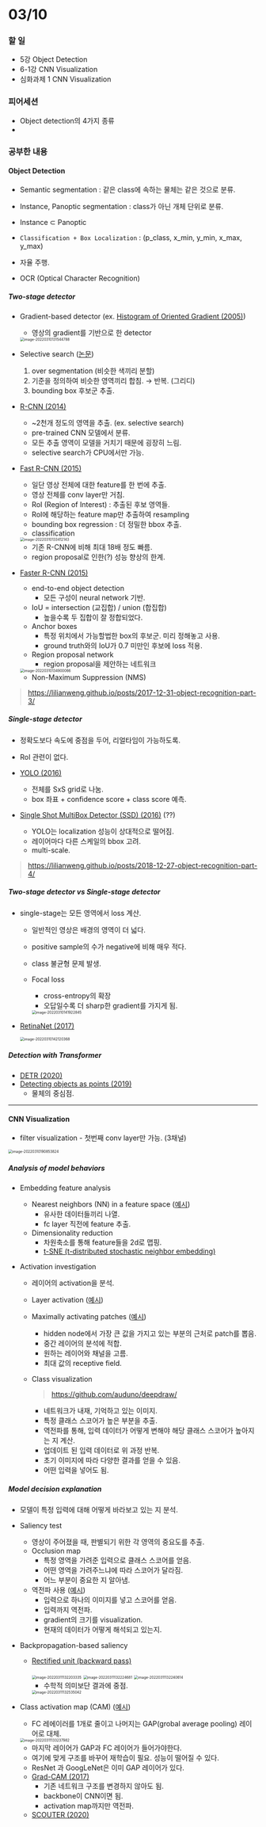 # 03/10

### 할 일

* 5강 Object Detection
* 6-1강 CNN Visualization
* 심화과제 1 CNN Visualization



### 피어세션

* Object detection의 4가지 종류
* 



### 공부한 내용

#### Object Detection

* Semantic segmentation : 같은 class에 속하는 물체는 같은 것으로 분류.
* Instance, Panoptic segmentation : class가 아닌 개체 단위로 분류.
* Instance ⊂ Panoptic



* `Classification + Box Localization` : (p_class, x_min, y_min, x_max, y_max)
* 자율 주행.
* OCR (Optical Character Recognition)



##### Two-stage detector

* Gradient-based detector (ex. [Histogram of Oriented Gradient (2005)](https://ieeexplore.ieee.org/document/1467360))

  * 영상의 gradient를 기반으로 한 detector

  <img src="0310.assets/image-20220310131544788.png" alt="image-20220310131544788" style="zoom:50%;" />

  

* Selective search ([논문](http://www.huppelen.nl/publications/selectiveSearchDraft.pdf))

  1. over segmentation (비슷한 색끼리 분할)
  2. 기준을 정의하여 비슷한 영역끼리 합침. → 반복. (그리디)
  3. bounding box 후보군 추출.



* [R-CNN (2014)](https://arxiv.org/abs/1311.2524)
  * ~2천개 정도의 영역을 추출. (ex. selective search)
  * pre-trained CNN 모델에서 분류.
  * 모든 추출 영역이 모델을 거치기 때문에 굉장히 느림.
  * selective search가 CPU에서만 가능.



* [Fast R-CNN (2015)](https://arxiv.org/abs/1504.08083)

  * 일단 영상 전체에 대한 feature를 한 번에 추출.
  * 영상 전체를 conv layer만 거침.
  * RoI (Region of Interest) : 추출된 후보 영역들.
  * RoI에 해당하는 feature map만 추출하여 resampling
  * bounding box regression : 더 정밀한 bbox 추출.
  * classification

  <img src="0310.assets/image-20220310133412143.png" alt="image-20220310133412143" style="zoom:50%;" />

  * 기존 R-CNN에 비해 최대 18배 정도 빠름.
  * region proposal로 인한(?) 성능 향상의 한계.



* [Faster R-CNN (2015)](https://arxiv.org/abs/1506.01497)

  * end-to-end object detection
    * 모든 구성이 neural network 기반.
  * IoU = intersection (교집합) / union (합집합)
    * 높을수록 두 집합이 잘 정합되었다.
  * Anchor boxes 
    * 특정 위치에서 가능할법한 box의 후보군. 미리 정해놓고 사용.
    * ground truth와의 IoU가 0.7 미만인 후보에 loss 적용. 
  * Region proposal network
    * region proposal을 제안하는 네트워크

  <img src="0310.assets/image-20220310134900066.png" alt="image-20220310134900066" style="zoom:50%;" />

  * Non-Maximum Suppression (NMS)



> https://lilianweng.github.io/posts/2017-12-31-object-recognition-part-3/



##### Single-stage detector

* 정확도보다 속도에 중점을 두어, 리얼타임이 가능하도록.
* RoI 관련이 없다.



* [YOLO (2016)](https://arxiv.org/abs/1506.02640)
  * 전체를 SxS grid로 나눔.
  * box 좌표 + confidence score + class score 예측.



* [Single Shot MultiBox Detector (SSD) (2016)](https://arxiv.org/abs/1512.02325) (??)
  * YOLO는 localization 성능이 상대적으로 떨어짐.
  * 레이어마다 다른 스케일의 bbox 고려.
  * multi-scale.



> https://lilianweng.github.io/posts/2018-12-27-object-recognition-part-4/



##### Two-stage detector vs Single-stage detector

* single-stage는 모든 영역에서 loss 계산.

  * 일반적인 영상은 배경의 영역이 더 넓다.

  * positive sample의 수가 negative에 비해 매우 적다.

  * class 불균형 문제 발생.

  * Focal loss 

    * cross-entropy의 확장
    * 오답일수록 더 sharp한 gradient를 가지게 됨.

    <img src="0310.assets/image-20220310141922845.png" alt="image-20220310141922845" style="zoom:50%;" />

* [RetinaNet (2017)](https://arxiv.org/abs/1708.02002)

  <img src="0310.assets/image-20220310142120368.png" alt="image-20220310142120368" style="zoom:50%;" />



##### Detection with Transformer

* [DETR (2020)](https://arxiv.org/abs/2005.12872)
* [Detecting objects as points (2019)](https://arxiv.org/abs/1904.07850)
  * 물체의 중심점.



---



#### CNN Visualization

* filter visualization - 첫번째 conv layer만 가능. (3채널)

<img src="0310.assets/image-20220310190853824.png" alt="image-20220310190853824" style="zoom:50%;" />



##### Analysis of model behaviors

* Embedding feature analysis

  * Nearest neighbors (NN) in a feature space ([예시](https://proceedings.neurips.cc/paper/2012/file/c399862d3b9d6b76c8436e924a68c45b-Paper.pdf))
    * 유사한 데이터들끼리 나열.
    * fc layer 직전에 feature 추출. 
  * Dimensionality reduction
    * 차원축소를 통해 feature들을 2d로 맵핑.
    * [t-SNE (t-distributed stochastic neighbor embedding)](https://www.jmlr.org/papers/volume9/vandermaaten08a/vandermaaten08a.pdf)

* Activation investigation

  * 레이어의 activation을 분석.

  * Layer activation ([예시](https://arxiv.org/abs/1704.05796))

  * Maximally activating patches ([예시](https://arxiv.org/abs/1412.6806))

    * hidden node에서 가장 큰 값을 가지고 있는 부분의 근처로 patch를 뽑음.
    * 중간 레이어의 분석에 적합.
    * 원하는 레이어와 채널을 고름.
    * 최대 값의 receptive field.

  * Class visualization 

    > https://github.com/auduno/deepdraw/

    * 네트워크가 내재, 기억하고 있는 이미지.
    * 특정 클래스 스코어가 높은 부분을 추출.
    * 역전파를 통해, 입력 데이터가 어떻게 변해야 해당 클래스 스코어가 높아지는 지 계산.
    * 업데이트 된 입력 데이터로 위 과정 반복.
    * 초기 이미지에 따라 다양한 결과를 얻을 수 있음.
    * 어떤 입력을 넣어도 됨.



##### Model decision explanation

* 모델이 특정 입력에 대해 어떻게 바라보고 있는 지 분석.

* Saliency test

  * 영상이 주어졌을 때, 판별되기 위한 각 영역의 중요도를 추출.
  * Occlusion map
    * 특정 영역을 가려준 입력으로 클래스 스코어를 얻음.
    * 어떤 영역을 가려주느냐에 따라 스코어가 달라짐.
    * 어느 부분이 중요한 지 알아냄.
  * 역전파 사용 ([예시](https://arxiv.org/abs/1312.6034))
    * 입력으로 하나의 이미지를 넣고 스코어를 얻음.
    * 입력까지 역전파. 
    * gradient의 크기를 visualization.
    * 현재의 데이터가 어떻게 해석되고 있는지.

* Backpropagation-based saliency

  * [Rectified unit (backward pass)](https://arxiv.org/abs/1902.04893)

    <img src="0310.assets/image-20220311132203335.png" alt="image-20220311132203335" style="zoom:50%;" />

    <img src="0310.assets/image-20220311132224681.png" alt="image-20220311132224681" style="zoom:50%;" />

    <img src="0310.assets/image-20220311132240614.png" alt="image-20220311132240614" style="zoom:50%;" />

    * 수학적 의미보단 결과에 중점.

    <img src="0310.assets/image-20220311132535042.png" alt="image-20220311132535042" style="zoom:50%;" />

* Class activation map (CAM) ([예시](https://arxiv.org/abs/1512.04150))

  * FC 레에이러를 1개로 줄이고 나머지는 GAP(grobal average pooling) 레이어로 대체.

  <img src="0310.assets/image-20220311133237982.png" alt="image-20220311133237982" style="zoom:50%;" />

  * 마지막 레이어가 GAP과 FC 레이어가 들어가야한다.
  * 여기에 맞게 구조를 바꾸어 재학습이 필요. 성능이 떨어질 수 있다.
  * ResNet 과 GoogLeNet은 이미 GAP 레이어가 있다.
  * [Grad-CAM (2017)](https://arxiv.org/abs/1610.02391)
    * 기존 네트워크 구조를 변경하지 않아도 됨.
    * backbone이 CNN이면 됨.
    * activation map까지만 역전파.
  * [SCOUTER (2020)](https://arxiv.org/abs/2009.06138)